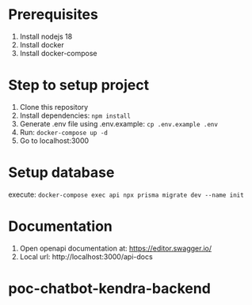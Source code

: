 
# Prerequisites
1. Install nodejs 18
3. Install docker
4. Install docker-compose


# Step to setup project
1. Clone this repository
2. Install dependencies: `npm install`
3. Generate .env file using .env.example: `cp .env.example .env`
4. Run: `docker-compose up -d`
5. Go to localhost:3000

# Setup database
execute: `docker-compose exec api npx prisma migrate dev --name init`

# Documentation
1. Open openapi documentation at: https://editor.swagger.io/
2. Local url: http://localhost:3000/api-docs
# poc-chatbot-kendra-backend
